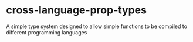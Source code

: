 # cross-language-prop-types
A simple type system designed to allow simple functions to be compiled to different programming languages
